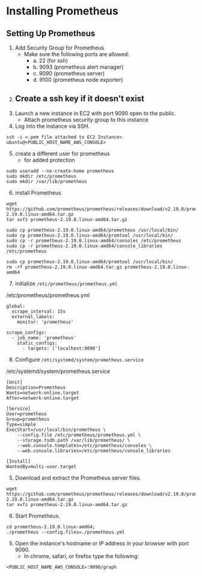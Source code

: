 # Installing Prometheus

## Setting Up Prometheus

1. Add Security Group for Prometheus
    - Make sure the following ports are allowed:
        - a. 22 (for ssh)
        - b. 9093 (prometheus alert manager)
        - c. 9090 (prometheus server)
        - d. 9100 (prometheus node exporter)
2. Create a ssh key if it doesn't exist
    - 
3. Launch a new instance in EC2 with port 9090 open to the public.
    - Attach prometheus security group to this instance
4. Log into the instance via SSH.

```
ssh -i <.pem file attached to EC2 Instance> ubuntu@<PUBLIC_HOST_NAME_AWS_CONSOLE>
```

5. create a different user for prometheus
    - for added protection

```
sudo useradd --no-create-home prometheus
sudo mkdir /etc/prometheus
sudo mkdir /var/lib/prometheus
```

6. install Prometheus

```
wget https://github.com/prometheus/prometheus/releases/download/v2.19.0/prometheus-2.19.0.linux-amd64.tar.gz
tar xvfz prometheus-2.19.0.linux-amd64.tar.gz

sudo cp prometheus-2.19.0.linux-amd64/prometheus /usr/local/bin/
sudo cp prometheus-2.19.0.linux-amd64/promtool /usr/local/bin/
sudo cp -r prometheus-2.19.0.linux-amd64/consoles /etc/prometheus
sudo cp -r prometheus-2.19.0.linux-amd64/console_libraries /etc/prometheus

sudo cp prometheus-2.19.0.linux-amd64/promtool /usr/local/bin/
rm -rf prometheus-2.19.0.linux-amd64.tar.gz prometheus-2.19.0.linux-amd64
```

7. initialize `/etc/prometheus/prometheus.yml`

/etc/prometheus/prometheus.yml
```
global:
  scrape_interval: 15s
  external_labels:
    monitor: 'prometheus'

scrape_configs:
  - job_name: 'prometheus'
    static_configs:
      - targets: ['localhost:9090']
```

8. Configure `/etc/systemd/system/prometheus.service`

/etc/systemd/system/prometheus.service
```
[Unit]
Description=Prometheus
Wants=network-online.target
After=network-online.target

[Service]
User=prometheus
Group=prometheus
Type=simple
ExecStart=/usr/local/bin/prometheus \
    --config.file /etc/prometheus/prometheus.yml \
    --storage.tsdb.path /var/lib/prometheus/ \
    --web.console.templates=/etc/prometheus/consoles \
    --web.console.libraries=/etc/prometheus/console_libraries

[Install]
WantedBy=multi-user.target
```

5. Download and extract the Prometheus server files.

```
wget https://github.com/prometheus/prometheus/releases/download/v2.19.0/prometheus-2.19.0.linux-amd64.tar.gz
tar xvfz prometheus-2.19.0.linux-amd64.tar.gz
```

6. Start Prometheus.

```
cd prometheus-2.19.0.linux-amd64;
./prometheus --config.files=./prometheus.yml
```

5. Open the instance's hostname or IP address in your browser with port 9090.
    - In chrome, safari, or firefox type the following:

```
<PUBLIC_HOST_NAME_AWS_CONSOLE>:9090/graph
```